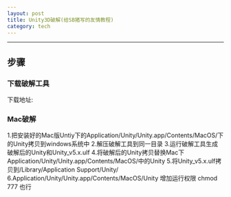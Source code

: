 ```yaml
---
layout: post
title: Unity3D破解(给SB猪写的友情教程)
category: tech
---
```

***
## 步骤
### 下载破解工具
下载地址:
### Mac破解
1.把安装好的Mac版Untiy下的Application/Unity/Unity.app/Contents/MacOS/下的Unity拷贝到windows系统中
2.解压破解工具到同一目录
3.运行破解工具生成破解后的Unity和Unity_v5.x.ulf
4.将破解后的Unity拷贝替换Mac下Application/Unity/Unity.app/Contents/MacOS/中的Unity
5.将Unity_v5.x.ulf拷贝到/Library/Application Support/Unity/
6.Application/Unity/Unity.app/Contents/MacOS/Unity 增加运行权限 chmod 777 也行